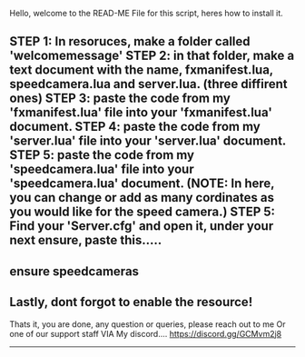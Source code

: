 Hello, welcome to the READ-ME File for this script, heres how to install it.

STEP 1: In resoruces, make a folder called 'welcomemessage'
STEP 2: in that folder, make a text document with the name, fxmanifest.lua, speedcamera.lua and server.lua. (three diffirent ones) 
STEP 3: paste the code from my 'fxmanifest.lua' file into your 'fxmanifest.lua' document.
STEP 4: paste the code from my 'server.lua' file into your 'server.lua' document.
STEP 5:  paste the code from my 'speedcamera.lua' file into your 'speedcamera.lua' document. (NOTE: In here, you can change or add as many cordinates as you would like for the speed camera.)
STEP 5: Find your 'Server.cfg' and open it, under your next ensure, paste this.....
----------------------
ensure speedcameras
----------------------
Lastly, dont forgot to enable the resource!
-------------------------------------------
Thats it, you are done, any question or queries, please reach out to me Or one of our support staff VIA My discord.... https://discord.gg/GCMvm2j8 
****
